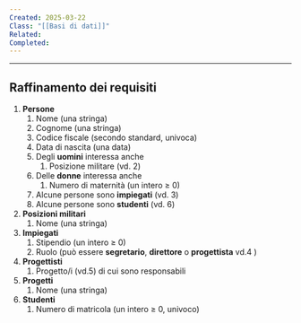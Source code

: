 ```yaml
---
Created: 2025-03-22
Class: "[[Basi di dati]]"
Related: 
Completed:
---
```

---
## Raffinamento dei requisiti
1. **Persone**
	1. Nome (una stringa)
	2. Cognome (una stringa)
	3. Codice fiscale (secondo standard, univoca)
	4. Data di nascita (una data)
	5. Degli **uomini** interessa anche
		1. Posizione militare (vd. 2)
	6. Delle **donne** interessa anche
		1. Numero di maternità (un intero ≥ 0)
	7. Alcune persone sono **impiegati** (vd. 3)
	8. Alcune persone sono **studenti** (vd. 6)
2. **Posizioni militari**
	1. Nome (una stringa)
3. **Impiegati**
	1. Stipendio (un intero ≥ 0)
	2. Ruolo (può essere **segretario**, **direttore** o **progettista** vd.4 )
4. **Progettisti**
	1. Progetto/i (vd.5) di cui sono responsabili 
5. **Progetti**
	1. Nome (una stringa)
6. **Studenti**
	1. Numero di matricola (un intero ≥ 0, univoco)

